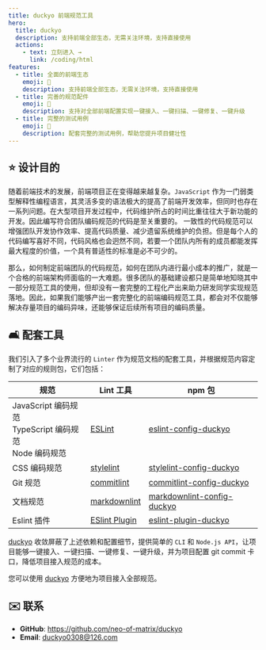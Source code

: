 ```yaml
---
title: duckyo 前端规范工具
hero:
  title: duckyo
  description: 支持前端全部生态，无需关注环境，支持直接使用
  actions:
    - text: 立刻进入 →
      link: /coding/html
features:
  - title: 全面的前端生态
    emoji: 💎
    description: 支持前端全部生态，无需关注环境，支持直接使用
  - title: 完善的规范配件
    emoji: 🌈
    description: 支持对全部前端配置实现一键接入、一键扫描、一键修复、一键升级
  - title: 完整的测试用例
    emoji: 🚀
    description: 配套完整的测试用例，帮助您提升项目健壮性
---
```


## ⭐️ 设计目的

随着前端技术的发展，前端项目正在变得越来越复杂。`JavaScript` 作为一门弱类型解释性编程语言，其灵活多变的语法极大的提高了前端开发效率，但同时也存在一系列问题。在大型项目开发过程中，代码维护所占的时间比重往往大于新功能的开发。因此编写符合团队编码规范的代码是至关重要的。 一致性的代码规范可以增强团队开发协作效率、提高代码质量、减少遗留系统维护的负担。但是每个人的代码编写喜好不同，代码风格也会迥然不同，若要一个团队内所有的成员都能发挥最大程度的价值，一个具有普适性的标准是必不可少的。

那么，如何制定前端团队的代码规范，如何在团队内进行最小成本的推广，就是一个合格的前端架构师面临的一大难题。很多团队的基础建设都只是简单地知晓其中一部分规范工具的使用，但却没有一套完整的工程化产出来助力研发同学实现规范落地。因此，如果我们能够产出一套完整化的前端编码规范工具，都会对不仅能够解决存量项目的编码异味，还能够保证后续所有项目的编码质量。

## 🛋 配套工具

我们引入了多个业界流行的 `Linter` 作为规范文档的配套工具，并根据规范内容定制了对应的规则包，它们包括：

| 规范                                                              | Lint 工具                                                      | npm 包                                                                                 |
| ----------------------------------------------------------------- | -------------------------------------------------------------- | -------------------------------------------------------------------------------------- |
| JavaScript 编码规范 <br/> TypeScript 编码规范 <br/> Node 编码规范 | [ESLint](https://eslint.org/)                                  | [eslint-config-duckyo](https://www.npmjs.com/package/eslint-config-duckyo)             |
| CSS 编码规范                                                      | [stylelint](https://stylelint.io/)                             | [stylelint-config-duckyo](https://www.npmjs.com/package/stylelint-config-duckyo)       |
| Git 规范                                                          | [commitlint](https://commitlint.js.org/#/)                     | [commitlint-config-duckyo](https://www.npmjs.com/package/commitlint-config-duckyo)     |
| 文档规范                                                          | [markdownlint](https://github.com/DavidAnson/markdownlint)     | [markdownlint-config-duckyo](https://www.npmjs.com/package/markdownlint-config-duckyo) |
| Eslint 插件                                                       | [ESlint Plugin](https://eslint.org/docs/latest/extend/plugins) | [eslint-plugin-duckyo](https://www.npmjs.com/package/eslint-plugin-duckyo)             |

[duckyo](https://www.npmjs.com/package/duckyo) 收敛屏蔽了上述依赖和配置细节，提供简单的 `CLI` 和 `Node.js API`，让项目能够一键接入、一键扫描、一键修复、一键升级，并为项目配置 git commit 卡口，降低项目接入规范的成本。

您可以使用 [duckyo](https://www.npmjs.com/package/duckyo) 方便地为项目接入全部规范。

## ✉️ 联系

- **GitHub**: <https://github.com/neo-of-matrix/duckyo>
- **Email**: <duckyo0308@126.com>
